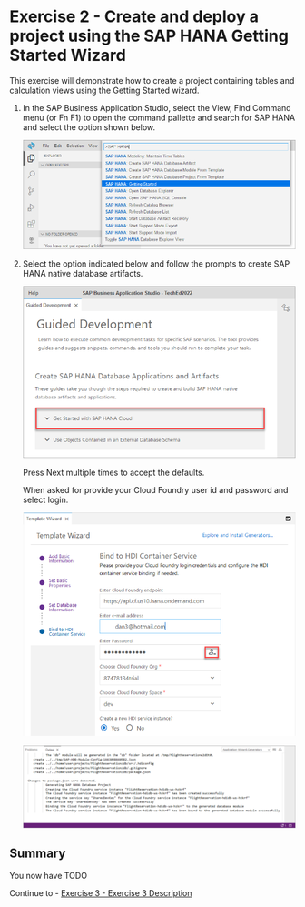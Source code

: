 # Exercise 2 - Create and deploy a project using the SAP HANA Getting Started Wizard

This exercise will demonstrate how to create a project containing tables and calculation views using the Getting Started wizard.  

1. In the SAP Business Application Studio, select the View, Find Command menu (or Fn F1) to open the command pallette and search for SAP HANA and select the option shown below.

    ![](images/getting-started.png)

2. Select the option indicated below and follow the prompts to create SAP HANA native database artifacts.

    ![](images/guided-development.png)

    Press Next multiple times to accept the defaults.

    When asked for provide your Cloud Foundry user id and password and select login.

    ![](images/log-in.png)

    ![](images/output.png)


## Summary

You now have TODO

Continue to - [Exercise 3 - Exercise 3 Description](../ex3/README.md)


